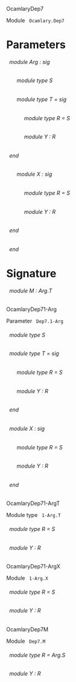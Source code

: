 OcamlaryDep7

 Module `` Ocamlary.Dep7`` 

# Parameters


<a id="argument-1-Arg"></a>
###### &nbsp; module Arg : sig

<a id="module-type-S"></a>
###### &nbsp; &nbsp; &nbsp; &nbsp;module type S



<a id="module-type-T"></a>
###### &nbsp; &nbsp; &nbsp; &nbsp;module type T = sig

<a id="module-type-R"></a>
###### &nbsp; &nbsp; &nbsp; &nbsp;&nbsp; &nbsp; &nbsp;module type R = S



<a id="module-Y"></a>
###### &nbsp; &nbsp; &nbsp; &nbsp;&nbsp; &nbsp; &nbsp;module Y : R


###### &nbsp; end



<a id="module-X"></a>
###### &nbsp; &nbsp; &nbsp; &nbsp;module X : sig

<a id="module-type-R"></a>
###### &nbsp; &nbsp; &nbsp; &nbsp;&nbsp; &nbsp; &nbsp;module type R = S



<a id="module-Y"></a>
###### &nbsp; &nbsp; &nbsp; &nbsp;&nbsp; &nbsp; &nbsp;module Y : R


###### &nbsp; end


###### &nbsp; end




# Signature


<a id="module-M"></a>
###### &nbsp; module M : Arg.T


OcamlaryDep71-Arg

 Parameter `` Dep7.1-Arg`` 
<a id="module-type-S"></a>
###### &nbsp; module type S



<a id="module-type-T"></a>
###### &nbsp; module type T = sig

<a id="module-type-R"></a>
###### &nbsp; &nbsp; &nbsp; &nbsp;module type R = S



<a id="module-Y"></a>
###### &nbsp; &nbsp; &nbsp; &nbsp;module Y : R


###### &nbsp; end



<a id="module-X"></a>
###### &nbsp; module X : sig

<a id="module-type-R"></a>
###### &nbsp; &nbsp; &nbsp; &nbsp;module type R = S



<a id="module-Y"></a>
###### &nbsp; &nbsp; &nbsp; &nbsp;module Y : R


###### &nbsp; end


OcamlaryDep71-ArgT

 Module type `` 1-Arg.T`` 
<a id="module-type-R"></a>
###### &nbsp; module type R = S



<a id="module-Y"></a>
###### &nbsp; module Y : R


OcamlaryDep71-ArgX

 Module `` 1-Arg.X`` 
<a id="module-type-R"></a>
###### &nbsp; module type R = S



<a id="module-Y"></a>
###### &nbsp; module Y : R


OcamlaryDep7M

 Module `` Dep7.M`` 
<a id="module-type-R"></a>
###### &nbsp; module type R = Arg.S



<a id="module-Y"></a>
###### &nbsp; module Y : R

